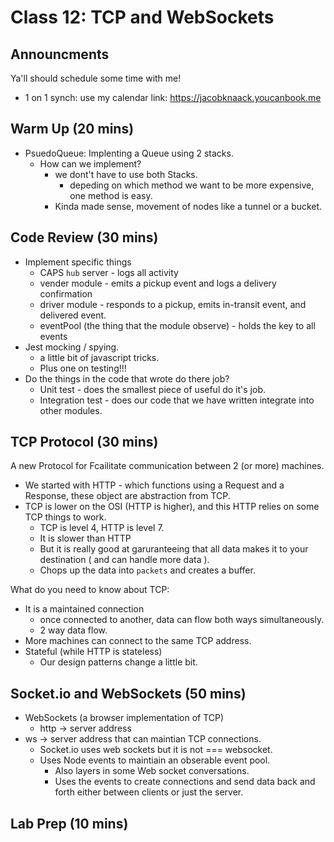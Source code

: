 # Class 12: TCP and WebSockets

## Announcments

Ya'll should schedule some time with me!

* 1 on 1 synch: use my calendar link: https://jacobknaack.youcanbook.me

## Warm Up (20 mins)

* PsuedoQueue: Implenting a Queue using 2 stacks.
  * How can we implement?
    * we dont't have to use both Stacks.
      * depeding on which method we want to be more expensive, one method is easy.
    * Kinda made sense, movement of nodes like a tunnel or a bucket.

## Code Review (30 mins)

* Implement specific things
  * CAPS `hub` server - logs all activity
  * vender module - emits a pickup event and logs a delivery confirmation
  * driver module - responds to a pickup, emits in-transit event, and delivered event.
  * eventPool (the thing that the module observe) - holds the key to all events
* Jest mocking / spying.
  * a little bit of javascript tricks.
  * Plus one on testing!!!
* Do the things in the code that wrote do there job?
  * Unit test - does the smallest piece of useful do it's job.
  * Integration test - does our code that we have written integrate into other modules.

## TCP Protocol (30 mins)

A new Protocol for Fcailitate communication between 2 (or more) machines.

* We started with HTTP - which functions using a Request and a Response, these object are abstraction from TCP.
* TCP is lower on the OSI (HTTP is higher), and this HTTP relies on some TCP things to work.
  * TCP is level 4, HTTP is level 7.
  * It is slower than HTTP
  * But it is really good at garuranteeing that all data makes it to your destination ( and can handle more data ).
  * Chops up the data into `packets` and creates a buffer.

What do you need to know about TCP:

* It is a maintained connection
  * once connected to another, data can flow both ways simultaneously.
  * 2 way data flow.
* More machines can connect to the same TCP address.
* Stateful (while HTTP is stateless)
  * Our design patterns change a little bit.

## Socket.io and WebSockets (50 mins)

* WebSockets (a browser implementation of TCP)
  * http -> server address
* ws -> server address that can maintian TCP connections.
  * Socket.io uses web sockets but it is not === websocket.
  * Uses Node events to maintiain an obserable event pool.
    * Also layers in some Web socket conversations.
    * Uses the events to create connections and send data back and forth either between clients or just the server.

## Lab Prep (10 mins)

